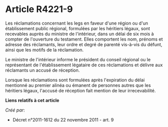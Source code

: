 # Article R4221-9

Les réclamations concernant les legs en faveur d'une région ou d'un établissement public régional, formulées par les
héritiers légaux, sont recevables auprès du ministre de l'intérieur, dans un délai de six mois à compter de l'ouverture du
testament. Elles comportent les nom, prénoms et adresse des réclamants, leur ordre et degré de parenté vis-à-vis du défunt,
ainsi que les motifs de la réclamation.

Le ministre de l'intérieur informe le président du conseil régional ou le représentant de l'établissement légataire de ces
réclamations et délivre aux réclamants un accusé de réception.

Lorsque les réclamations sont formulées après l'expiration du délai mentionné au premier alinéa ou émanent de personnes
autres que les héritiers légaux, l'accusé de réception fait mention de leur irrecevabilité.

**Liens relatifs à cet article**

_Créé par_:

  - Décret n°2011-1612 du 22 novembre 2011 - art. 9
